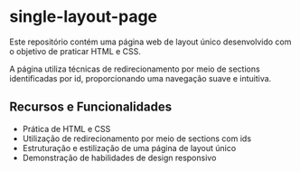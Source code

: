 # single-layout-page
Este repositório contém uma página web de layout único desenvolvido com o objetivo de praticar HTML e CSS. 

A página utiliza técnicas de redirecionamento por meio de sections identificadas por id, proporcionando uma navegação suave e intuitiva.   
## Recursos e Funcionalidades  
- Prática de HTML e CSS
-  Utilização de redirecionamento por meio de sections com ids
- Estruturação e estilização de uma página de layout único
- Demonstração de habilidades de design responsivo
